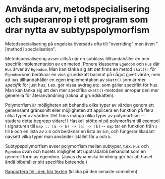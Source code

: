 # Använda arv, metodspecialisering och superanrop i ett program som drar nytta av subtypspolymorfism

Metodspecialisering på engelska översätts ofta till "overriding"
men även "[method] specialisation".

Metodspecialisering avser alltså när en subklass tillhandahåller
en mer specifik implementation av en metod. Ponera klasserna
`Egendom` och `Hus` där `Hus` ärver av `Egendom`. Man kan tänka
sig att det finns en metod `skatt()` för `Egendom` som beräknar en
viss grundskatt baserat på något givet värde, men att `Hus`
tillhandahåller en egen implementation av `skatt()` som är *mer
specifik* för just hus, t.ex. gör vissa avdrag etc. som gäller
specifikt för hus. Man kan tänka sig att den mer specifika
`skatt()`-metoden anropar den mer generella för återanvändning
(räkna ut grundskatten).

Polymorfism är möjligheten att behandla olika typer av värden
genom ett gemensamt gränssnitt eller möjligheten att applicera en
funktion på flera olika typer av värden. Det finns många olika
typer av polymorfism -- studera detta begrepp vidare! I Haskell
stötte ni på polymorfism till exempel i signaturen till `map :: (a
-> b) -> [a] -> [b]` -- `map` tar en funktion från `a` till `b`
och en lista av `a`:n och beräknar en lista av `b`:n, och fungerar
likadant oavsett vilka typer man använder istället för `a` och
`b`.

Subtypspolymorfism avser polymorfism mellan subtyper, t.ex. `Hus`
och `Egendom` ovan och husets möjlighet att uppträda/bli behandlat
som en generell form av egendom. (Javas dynamiska bindning gör här
att huset ändå bibehåller sitt specifika beteende.)

[Rapportera fel i den här texten](https://github.com/IOOPM-UU/achievements/commits/master/B4.md) (klicka på den senaste commiten)